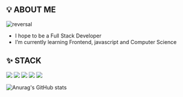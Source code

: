 ## 💡 ABOUT ME
![reversal](https://capsule-render.vercel.app/api?type=Soft&reversal=true&color=gradient&text=SoJuSo)
- I hope to be a Full Stack Developer
- I’m currently learning Frontend, javascript and Computer Science

## ✨ STACK
<img src="https://img.shields.io/badge/HTML5-e34f26?style=for-the-badge&logo=html5&logoColor=white"/> <img src="https://img.shields.io/badge/css-686de0?style=for-the-badge&logo=css3&logoColor=white"/> <img src="https://img.shields.io/badge/JavaScript-f9ca24?style=for-the-badge&logo=javascript&logoColor=white"/> <img src="https://img.shields.io/badge/React-61DAFB?style=for-the-badge&logo=React&logoColor=white"/> <img src="https://img.shields.io/badge/React Native-61DAFB?style=for-the-badge&logo=React&logoColor=white"/>

![Anurag's GitHub stats](https://github-readme-stats.vercel.app/api?username=SoJuSo&show_icons=true&theme=radical)


<!--
**SoJuSo/SoJuSo** is a ✨ _special_ ✨ repository because its `README.md` (this file) appears on your GitHub profile.

Here are some ideas to get you started:

- 🔭 I’m currently working on ...
- 🌱 I’m currently learning ...
- 👯 I’m looking to collaborate on ...
- 🤔 I’m looking for help with ...
- 💬 Ask me about ...
- 📫 How to reach me: ...
- 😄 Pronouns: ...
- ⚡ Fun fact: ...
-->
